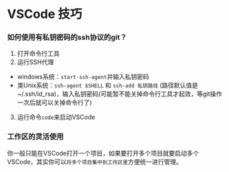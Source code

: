 # VSCode 技巧

### 如何使用有私钥密码的ssh协议的git？

1. 打开命令行工具
2. 运行SSH代理
  - windows系统：`start-ssh-agent`并输入私钥密码
  - 类Unix系统：`ssh-agent $SHELL` 和 `ssh-add 私钥路径` (路径默认值是~/.ssh/id_rsa)，输入私钥密码(可能暂不能关掉命令行工具才起效，等git操作一次后就可以关掉命令行了)
3. 运行命令`code`来启动VSCode

### 工作区的灵活使用

你一般只能在VSCode打开一个项目，如果要打开多个项目就要启动多个VSCode，其实你可以`将多个项目集中到工作区里`方便统一进行管理。
